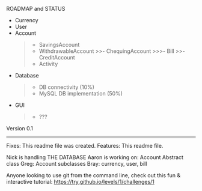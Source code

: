 ROADMAP and STATUS

- Currency
- User
- Account
	>- SavingsAccount
	>- WithdrawableAccount
		>>- ChequingAccount
			>>>- Bill
		>>- CreditAccount
	>- Activity
- Database
	>- DB connectivity (10%)
	>- MySQL DB implementation (50%)
- GUI
	>- ???


Version 0.1
***********

Fixes: This readme file was created.
Features: This readme file.

Nick is handling THE DATABASE
Aaron is working on: Account Abstract class
Greg: Account subclasses
Bray: currency, user, bill

Anyone looking to use git from the command line, check out this fun & interactive tutorial:
https://try.github.io/levels/1/challenges/1
